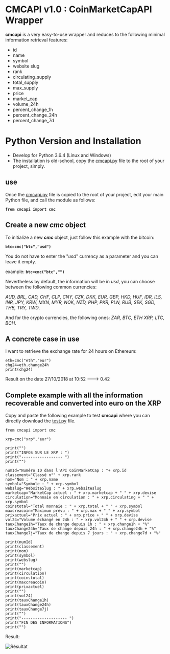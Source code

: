 # CMCAPI v1.0 : CoinMarketCapAPI Wrapper

**cmcapi** is a very easy-to-use wrapper and reduces to the following minimal information retrieval features:
 - id
 - name
 - symbol
 - website slug
 - rank
 - circulating_supply
 - total_supply
 - max_supply
 - price
 - market_cap
 - volume_24h
 - percent_change_1h
 - percent_change_24h
 - percent_change_7d

# Python Version and Installation

 - Develop for Python 3.6.4 (Linux and Windows)
 - The installation is old-school, copy the [cmcapi.py](https://github.com/damballah/cmcapi/blob/master/cmcapi.py) file to the root of your project, simply.


## use

Once the  [cmcapi.py](https://github.com/damballah/cmcapi/blob/master/cmcapi.py) file is copied to the root of your project, edit your main Python file, and call the module as follows:

**`from cmcapi import cmc`**

## Create a new *cmc* object
To initialize a new ***cmc*** object, just follow this example with the bitcoin:

**`btc=cmc("btc","usd")`**

You do not have to enter the "*usd*" currency as a parameter and you can leave it empty.

example: **`btc=cmc("btc","")`**

Nevertheless by default, the information will be in *usd*, you can choose between the following common currencies:

*AUD, BRL, CAD, CHF, CLP, CNY, CZK, DKK, EUR, GBP, HKD, HUF, IDR, ILS, INR, JPY, KRW, MXN, MYR, NOK, NZD, PHP, PKR, PLN, RUB, SEK, SGD, THB, TRY, TWD*. 

And for the crypto currencies, the following ones: *ZAR, BTC, ETH XRP, LTC, BCH*.

## A concrete case in use

I want to retrieve the exchange rate for 24 hours on Ethereum: 

    eth=cmc("eth","eur")
    chg24=eth.change24h
    print(chg24)
    
Result on the date 27/10/2018 at 10:52 ---> 0.42

## Complete example with all the information recoverable and converted into euro on the XRP
Copy and paste the following example to test **cmcapi** where you can directly download the [test.py](https://github.com/damballah/cmcapi/blob/master/test.py) file.

    from cmcapi import cmc
    
    xrp=cmc("xrp","eur")
    
    print("")
    print("INFOS SUR LE XRP : ")
    print("------------------ ")
    print("")
    
    numId="Numéro ID dans l'API CoinMarketCap : "+ xrp.id
    classement="Classé n°" + xrp.rank
    nom="Nom : " + xrp.name
    symbol="Symbole : " + xrp.symbol
    webslug="WebsiteSlug : " + xrp.websiteslug
    marketcap="MarketCap actuel : " + xrp.marketcap + " " + xrp.devise
    circulation="Monnaie en circulation : " + xrp.circulating + " " + xrp.symbol
    coinstotal="Total monnaie : " + xrp.total + " " + xrp.symbol
    maxcreacoin="Maximum prévu : " + xrp.max + " " + xrp.symbol
    prixactuel="Prix actuel : " + xrp.price + " " + xrp.devise
    vol24="Volume échangé en 24h : " + xrp.vol24h + " " + xrp.devise
    tauxChange1h="Taux de change depuis 1h : " + xrp.change1h + "%"
    tauxChange24h="Taux de change depuis 24h : " + xrp.change24h + "%"
    tauxChange7j="Taux de change depuis 7 jours : " + xrp.change7d + "%"
    
    print(numId)
    print(classement)
    print(nom)
    print(symbol)
    print(webslug)
    print("")
    print(marketcap)
    print(circulation)
    print(coinstotal)
    print(maxcreacoin)
    print(prixactuel)
    print("")
    print(vol24)
    print(tauxChange1h)
    print(tauxChange24h)
    print(tauxChange7j)
    print("")
    print("-------------------- ")
    print("FIN DES INFORMATIONS")
    print("")
Result: 

![Résultat](https://github.com/damballah/cmcapi/blob/master/Capture_resultat_exemple_complet_cmcapi.PNG)



